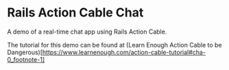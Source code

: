 # Rails Action Cable Chat

A demo of a real-time chat app using Rails Action Cable.

The tutorial for this demo can be found at (Learn Enough Action Cable to be Dangerous)[https://www.learnenough.com/action-cable-tutorial#cha-0_footnote-1]
